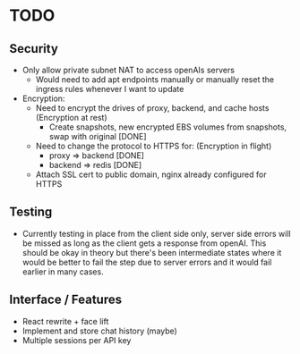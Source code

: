 # TODO
## Security
* Only allow private subnet NAT to access openAIs servers
  * Would need to add apt endpoints manually or manually reset the ingress rules whenever I want to update
* Encryption:
  * Need to encrypt the drives of proxy, backend, and cache hosts (Encryption at rest)
    * Create snapshots, new encrypted EBS volumes from snapshots, swap with original [DONE]
  * Need to change the protocol to HTTPS for: (Encryption in flight)
    * proxy => backend [DONE]
    * backend => redis [DONE]
  * Attach SSL cert to public domain, nginx already configured for HTTPS

## Testing
* Currently testing in place from the client side only, server side errors will be missed as long as the client gets a response from openAI. This should be okay in theory but there's been intermediate states where it would be better to fail the step due to server errors and it would fail earlier in many cases.
 
## Interface / Features
* React rewrite + face lift
* Implement and store chat history (maybe)
* Multiple sessions per API key
